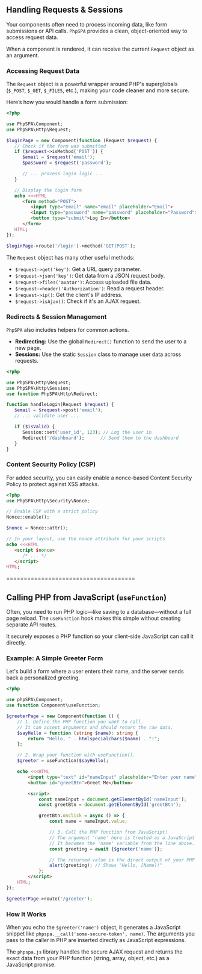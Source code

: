 ## Handling Requests & Sessions

Your components often need to process incoming data, like form submissions or API calls. `PhpSPA` provides a clean, object-oriented way to access request data.

When a component is rendered, it can receive the current `Request` object as an argument.

### Accessing Request Data

The `Request` object is a powerful wrapper around PHP's superglobals (`$_POST`, `$_GET`, `$_FILES`, etc.), making your code cleaner and more secure.

Here’s how you would handle a form submission:

```php
<?php

use PhpSPA\Component;
use PhpSPA\Http\Request;

$loginPage = new Component(function (Request $request) {
   // Check if the form was submitted
   if ($request->isMethod('POST')) {
      $email = $request('email');
      $password = $request('password');

      // ... process login logic ...
   }

   // Display the login form
   echo <<<HTML
      <form method="POST">
         <input type="email" name="email" placeholder="Email">
         <input type="password" name="password" placeholder="Password">
         <button type="submit">Log In</button>
      </form>
   HTML;
});

$loginPage->route('/login')->method('GET|POST');
```

The `Request` object has many other useful methods:

  * `$request->get('key')`: Get a URL query parameter.
  * `$request->json('key')`: Get data from a JSON request body.
  * `$request->files('avatar')`: Access uploaded file data.
  * `$request->header('Authorization')`: Read a request header.
  * `$request->ip()`: Get the client's IP address.
  * `$request->isAjax()`: Check if it's an AJAX request.

### Redirects & Session Management

`PhpSPA` also includes helpers for common actions.

  * **Redirecting:** Use the global `Redirect()` function to send the user to a new page.
  * **Sessions:** Use the static `Session` class to manage user data across requests.

<!-- end list -->

```php
<?php

use PhpSPA\Http\Request;
use PhpSPA\Http\Session;
use function PhpSPA\Http\Redirect;

function handleLogin(Request $request) {
   $email = $request->post('email');
   // ... validate user ...

   if ($isValid) {
      Session::set('user_id', 123); // Log the user in
      Redirect('/dashboard');      // Send them to the dashboard
   }
}
```

### Content Security Policy (CSP)

For added security, you can easily enable a nonce-based Content Security Policy to protect against XSS attacks.

```php
<?php
use PhpSPA\Http\Security\Nonce;

// Enable CSP with a strict policy
Nonce::enable();

$nonce = Nonce::attr();

// In your layout, use the nonce attribute for your scripts
echo <<<HTML
   <script $nonce>
      /* ... */
   </script>
HTML;
```



=====================================



## Calling PHP from JavaScript (`useFunction`)

Often, you need to run PHP logic—like saving to a database—without a full page reload. The `useFunction` hook makes this simple without creating separate API routes.

It securely exposes a PHP function so your client-side JavaScript can call it directly.

### Example: A Simple Greeter Form

Let's build a form where a user enters their name, and the server sends back a personalized greeting.

```php
<?php

use phpSPA\Component;
use function Component\useFunction;

$greeterPage = new Component(function () {
    // 1. Define the PHP function you want to call.
    // It can accept arguments and should return the raw data.
    $sayHello = function (string $name): string {
        return "Hello, " . htmlspecialchars($name) . "!";
    };

    // 2. Wrap your function with useFunction().
    $greeter = useFunction($sayHello);

    echo <<<HTML
        <input type="text" id="nameInput" placeholder="Enter your name">
        <button id="greetBtn">Greet Me</button>

        <script>
            const nameInput = document.getElementById('nameInput');
            const greetBtn = document.getElementById('greetBtn');

            greetBtn.onclick = async () => {
                const name = nameInput.value;

                // 3. Call the PHP function from JavaScript!
                // The argument 'name' here is treated as a JavaScript expression.
                // It becomes the 'name' variable from the line above.
                const greeting = await {$greeter('name')};

                // The returned value is the direct output of your PHP function.
                alert(greeting); // Shows "Hello, [Name]!"
            };
        </script>
    HTML;
});

$greeterPage->route('/greeter');
```

### How It Works

When you echo the `$greeter('name')` object, it generates a JavaScript snippet like `phpspa.__call('some-secure-token', name)`. The arguments you pass to the caller in PHP are inserted directly as JavaScript expressions.

The `phpspa.js` library handles the secure AJAX request and returns the exact data from your PHP function (string, array, object, etc.) as a JavaScript promise.
